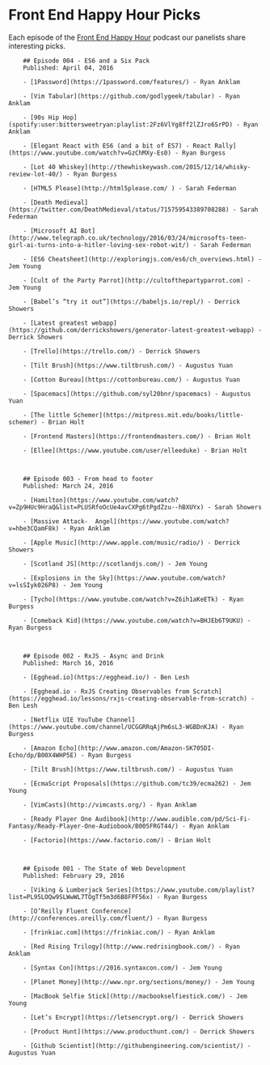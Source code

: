 # Front End Happy Hour Picks
Each episode of the [Front End Happy Hour](http://frontendhappyhour.com) podcast our panelists share interesting picks.

        ## Episode 004 - ES6 and a Six Pack
        Published: April 04, 2016

        - [1Password](https://1password.com/features/) - Ryan Anklam

        - [Vim Tabular](https://github.com/godlygeek/tabular) - Ryan Anklam

        - [90s Hip Hop](spotify:user:bittersweetryan:playlist:2Fz6VlYg8ff2lZJro6SrPD) - Ryan Anklam

        - [Elegant React with ES6 (and a bit of ES7) - React Rally](https://www.youtube.com/watch?v=GzChMXy-Es0) - Ryan Burgess

        - [Lot 40 Whiskey](http://thewhiskeywash.com/2015/12/14/whisky-review-lot-40/) - Ryan Burgess

        - [HTML5 Please](http://html5please.com/ ) - Sarah Federman

        - [Death Medieval](https://twitter.com/DeathMedieval/status/715759543389708288) - Sarah Federman

        - [Microsoft AI Bot](http://www.telegraph.co.uk/technology/2016/03/24/microsofts-teen-girl-ai-turns-into-a-hitler-loving-sex-robot-wit/) - Sarah Federman

        - [ES6 Cheatsheet](http://exploringjs.com/es6/ch_overviews.html) - Jem Young

        - [Cult of the Party Parrot](http://cultofthepartyparrot.com) - Jem Young

        - [Babel’s “try it out”](https://babeljs.io/repl/) - Derrick Showers

        - [Latest greatest webapp](https://github.com/derrickshowers/generator-latest-greatest-webapp) - Derrick Showers

        - [Trello](https://trello.com/) - Derrick Showers

        - [Tilt Brush](https://www.tiltbrush.com/) - Augustus Yuan

        - [Cotton Bureau](https://cottonbureau.com/) - Augustus Yuan

        - [Spacemacs](https://github.com/syl20bnr/spacemacs) - Augustus Yuan

        - [The little Schemer](https://mitpress.mit.edu/books/little-schemer) - Brian Holt

        - [Frontend Masters](https://frontendmasters.com/) - Brian Holt

        - [Ellee](https://www.youtube.com/user/elleeduke) - Brian Holt

        

        ## Episode 003 - From head to footer
        Published: March 24, 2016

        - [Hamilton](https://www.youtube.com/watch?v=Zp9HUc9HraQ&list=PLUSRfoOcUe4avCXPg6tPgdZzu--hBXUYx) - Sarah Showers

        - [Massive Attack-  Angel](https://www.youtube.com/watch?v=hbe3CQamF8k) - Ryan Anklam

        - [Apple Music](http://www.apple.com/music/radio/) - Derrick Showers

        - [Scotland JS](http://scotlandjs.com/) - Jem Young

        - [Explosions in the Sky](https://www.youtube.com/watch?v=lsSIyk026P8) - Jem Young

        - [Tycho](https://www.youtube.com/watch?v=Z6ih1aKeETk) - Ryan Burgess

        - [Comeback Kid](https://www.youtube.com/watch?v=BHJEb6T9UKU) - Ryan Burgess

        

        ## Episode 002 - RxJS - Async and Drink
        Published: March 16, 2016

        - [Egghead.io](https://egghead.io/) - Ben Lesh

        - [Egghead.io - RxJS Creating Observables from Scratch](https://egghead.io/lessons/rxjs-creating-observable-from-scratch) - Ben Lesh

        - [Netflix UIE YouTube Channel](https://www.youtube.com/channel/UCGGRRqAjPm6sL3-WGBDnKJA) - Ryan Burgess

        - [Amazon Echo](http://www.amazon.com/Amazon-SK705DI-Echo/dp/B00X4WHP5E) - Ryan Burgess

        - [Tilt Brush](https://www.tiltbrush.com/) - Augustus Yuan

        - [EcmaScript Proposals](https://github.com/tc39/ecma262) - Jem Young

        - [VimCasts](http://vimcasts.org/) - Ryan Anklam

        - [Ready Player One Audibook](http://www.audible.com/pd/Sci-Fi-Fantasy/Ready-Player-One-Audiobook/B005FRGT44/) - Ryan Anklam

        - [Factorio](https://www.factorio.com/) - Brian Holt

        

        ## Episode 001 - The State of Web Development
        Published: February 29, 2016

        - [Viking & Lumberjack Series](https://www.youtube.com/playlist?list=PL95LOQw9SLWwWL7TOgTf5m3d6B8FPF56x) - Ryan Burgess

        - [O’Reilly Fluent Conference](http://conferences.oreilly.com/fluent/) - Ryan Burgess

        - [frinkiac.com](https://frinkiac.com/) - Ryan Anklam

        - [Red Rising Trilogy](http://www.redrisingbook.com/) - Ryan Anklam

        - [Syntax Con](https://2016.syntaxcon.com/) - Jem Young

        - [Planet Money](http://www.npr.org/sections/money/) - Jem Young

        - [MacBook Selfie Stick](http://macbookselfiestick.com/) - Jem Young

        - [Let’s Encrypt](https://letsencrypt.org/) - Derrick Showers

        - [Product Hunt](https://www.producthunt.com/) - Derrick Showers

        - [Github Scientist](http://githubengineering.com/scientist/) - Augustus Yuan

        